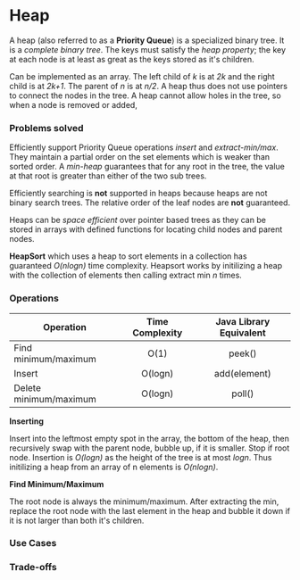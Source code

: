# Heap
A heap (also referred to as a **Priority Queue**) is a specialized binary tree. It is a *complete binary tree*. The keys must satisfy the *heap property*; the key at each node is at least as great as the keys stored as it's children.

Can be implemented as an array. The left child of *k* is at *2k* and the right child is at *2k+1*. The parent of *n* is at *n/2*. A heap thus does not use pointers to connect the nodes in the tree. A heap cannot allow holes in the tree, so when a node is removed or added, 

### Problems solved 

Efficiently support Priority Queue operations *insert* and *extract-min/max*. They maintain a partial order on the set elements which is weaker than sorted order. A *min-heap* guarantees that for any root in the tree, the value at that root is greater than either of the two sub trees. 

Efficiently searching is **not** supported in heaps because heaps are not binary search trees. The relative order of the leaf nodes are **not** guaranteed. 

Heaps can be *space efficient* over pointer based trees as they can be stored in arrays with defined functions for locating child nodes and parent nodes.

**HeapSort** which uses a heap to sort elements in a collection has guaranteed *O(nlogn)* time complexity. Heapsort works by initilizing a heap with the collection of elements then calling extract min *n* times. 

### Operations

|Operation | Time Complexity | Java Library Equivalent|
|-----------------------|:-------:|:------------:|
| Find minimum/maximum  | O(1)    | peek()
|Insert                 | O(logn) | add(element)
|Delete minimum/maximum | O(logn) | poll()


**Inserting**

Insert into the leftmost empty spot in the array, the bottom of the heap, then recursively swap with the parent node, bubble up, if it is smaller. Stop if root node. Insertion is *O(logn)* as the height of the tree is at most *logn*. Thus initilizing a heap from an array of n elements is *O(nlogn)*. 

**Find Minimum/Maximum**

The root node is always the minimum/maximum. After extracting the min, replace the root node with the last element in the heap and bubble it down if it is not larger than both it's children. 

### Use Cases

### Trade-offs